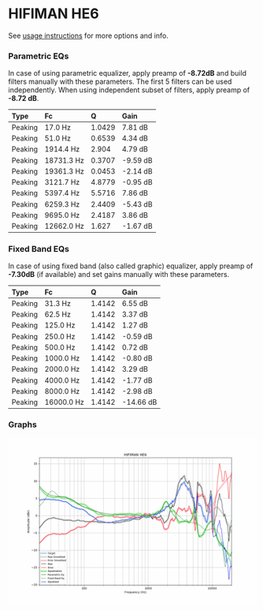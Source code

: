 # HIFIMAN HE6
See [usage instructions](https://github.com/jaakkopasanen/AutoEq#usage) for more options and info.

### Parametric EQs
In case of using parametric equalizer, apply preamp of **-8.72dB** and build filters manually
with these parameters. The first 5 filters can be used independently.
When using independent subset of filters, apply preamp of **-8.72 dB**.

| Type    | Fc         |      Q | Gain     |
|:--------|:-----------|:-------|:---------|
| Peaking | 17.0 Hz    | 1.0429 | 7.81 dB  |
| Peaking | 51.0 Hz    | 0.6539 | 4.34 dB  |
| Peaking | 1914.4 Hz  | 2.904  | 4.79 dB  |
| Peaking | 18731.3 Hz | 0.3707 | -9.59 dB |
| Peaking | 19361.3 Hz | 0.0453 | -2.14 dB |
| Peaking | 3121.7 Hz  | 4.8779 | -0.95 dB |
| Peaking | 5397.4 Hz  | 5.5716 | 7.86 dB  |
| Peaking | 6259.3 Hz  | 2.4409 | -5.43 dB |
| Peaking | 9695.0 Hz  | 2.4187 | 3.86 dB  |
| Peaking | 12662.0 Hz | 1.627  | -1.67 dB |

### Fixed Band EQs
In case of using fixed band (also called graphic) equalizer, apply preamp of **-7.30dB**
(if available) and set gains manually with these parameters.

| Type    | Fc         |      Q | Gain      |
|:--------|:-----------|:-------|:----------|
| Peaking | 31.3 Hz    | 1.4142 | 6.55 dB   |
| Peaking | 62.5 Hz    | 1.4142 | 3.37 dB   |
| Peaking | 125.0 Hz   | 1.4142 | 1.27 dB   |
| Peaking | 250.0 Hz   | 1.4142 | -0.59 dB  |
| Peaking | 500.0 Hz   | 1.4142 | 0.72 dB   |
| Peaking | 1000.0 Hz  | 1.4142 | -0.80 dB  |
| Peaking | 2000.0 Hz  | 1.4142 | 3.29 dB   |
| Peaking | 4000.0 Hz  | 1.4142 | -1.77 dB  |
| Peaking | 8000.0 Hz  | 1.4142 | -2.98 dB  |
| Peaking | 16000.0 Hz | 1.4142 | -14.66 dB |

### Graphs
![](./HIFIMAN%20HE6.png)
